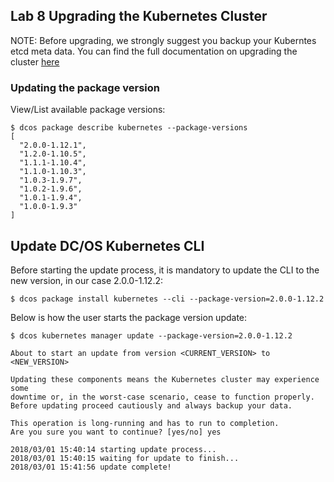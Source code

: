 ## Lab 8 Upgrading the Kubernetes Cluster

NOTE: Before upgrading, we strongly suggest you backup your Kuberntes etcd meta data. You can find the full documentation on upgrading the cluster [here]( https://docs.mesosphere.com/services/kubernetes/2.0.0-1.12.1/operations/upgrade)

### Updating the package version

View/List available package versions:
```
$ dcos package describe kubernetes --package-versions
[
  "2.0.0-1.12.1",
  "1.2.0-1.10.5",
  "1.1.1-1.10.4",
  "1.1.0-1.10.3",
  "1.0.3-1.9.7",
  "1.0.2-1.9.6",
  "1.0.1-1.9.4",
  "1.0.0-1.9.3"
]
```

## Update DC/OS Kubernetes CLI
Before starting the update process, it is mandatory to update the CLI to the new version, in our case 2.0.0-1.12.2:

```
$ dcos package install kubernetes --cli --package-version=2.0.0-1.12.2
```

Below is how the user starts the package version update:

```
$ dcos kubernetes manager update --package-version=2.0.0-1.12.2

About to start an update from version <CURRENT_VERSION> to <NEW_VERSION>

Updating these components means the Kubernetes cluster may experience some
downtime or, in the worst-case scenario, cease to function properly.
Before updating proceed cautiously and always backup your data.

This operation is long-running and has to run to completion.
Are you sure you want to continue? [yes/no] yes

2018/03/01 15:40:14 starting update process...
2018/03/01 15:40:15 waiting for update to finish...
2018/03/01 15:41:56 update complete!
```
